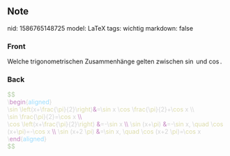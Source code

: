 ## Note
nid: 1586765148725
model: LaTeX
tags: wichtig
markdown: false

### Front
Welche trigonometrischen Zusammenhänge gelten zwischen $\sin$ und $\cos$.

### Back
<div><div><span style="color: #b5cea8;">$$</span></div><div><span style="color: #d4d4d4;">\</span><span style="color: #c586c0;">begin</span><span style="color: #d4d4d4;">{</span><span style="color: #9cdcfe;">aligned</span><span style="color: #d4d4d4;">} </span></div><div><span style="color: #d4d4d4;">\</span><span style="color: #dcdcaa;">sin</span><span style="color: #d4d4d4;"> \</span><span style="color: #dcdcaa;">left</span><span style="color: #d4d4d4;">(x+\</span><span style="color: #dcdcaa;">frac</span><span style="color: #d4d4d4;">{\</span><span style="color: #dcdcaa;">pi</span><span style="color: #d4d4d4;">}{2}\</span><span style="color: #dcdcaa;">right</span><span style="color: #d4d4d4;">)</span><span style="color: #c586c0;">&</span><span style="color: #d4d4d4;">=\</span><span style="color: #dcdcaa;">sin</span><span style="color: #d4d4d4;"> x \</span><span style="color: #dcdcaa;">cos</span><span style="color: #d4d4d4;"> \</span><span style="color: #dcdcaa;">frac</span><span style="color: #d4d4d4;">{\</span><span style="color: #dcdcaa;">pi</span><span style="color: #d4d4d4;">}{2}+\</span><span style="color: #dcdcaa;">cos</span><span style="color: #d4d4d4;"> x \\</span></div><div><span style="color: #d4d4d4;">\</span><span style="color: #dcdcaa;">sin</span><span style="color: #d4d4d4;"> \</span><span style="color: #dcdcaa;">frac</span><span style="color: #d4d4d4;">{\</span><span style="color: #dcdcaa;">pi</span><span style="color: #d4d4d4;">}{2}=\</span><span style="color: #dcdcaa;">cos</span><span style="color: #d4d4d4;"> x </span><span style="color: #c586c0;">\\</span></div><div><span style="color: #d4d4d4;">\</span><span style="color: #dcdcaa;">cos</span><span style="color: #d4d4d4;"> \</span><span style="color: #dcdcaa;">left</span><span style="color: #d4d4d4;">(x+\</span><span style="color: #dcdcaa;">frac</span><span style="color: #d4d4d4;">{\</span><span style="color: #dcdcaa;">pi</span><span style="color: #d4d4d4;">}{2}\</span><span style="color: #dcdcaa;">right</span><span style="color: #d4d4d4;">) </span><span style="color: #c586c0;">&</span><span style="color: #d4d4d4;">=-\</span><span style="color: #dcdcaa;">sin</span><span style="color: #d4d4d4;"> x </span><span style="color: #c586c0;">\\</span><span style="color: #d4d4d4;"> \</span><span style="color: #dcdcaa;">sin</span><span style="color: #d4d4d4;"> (x+\</span><span style="color: #dcdcaa;">pi</span><span style="color: #d4d4d4;">) </span><span style="color: #c586c0;">&</span><span style="color: #d4d4d4;">=-\</span><span style="color: #dcdcaa;">sin</span><span style="color: #d4d4d4;"> x, \</span><span style="color: #dcdcaa;">quad</span><span style="color: #d4d4d4;"> \</span><span style="color: #dcdcaa;">cos</span><span style="color: #d4d4d4;"> (x+\</span><span style="color: #dcdcaa;">pi</span><span style="color: #d4d4d4;">)=-\</span><span style="color: #dcdcaa;">cos</span><span style="color: #d4d4d4;"> x </span><span style="color: #c586c0;">\\</span><span style="color: #d4d4d4;"> \</span><span style="color: #dcdcaa;">sin</span><span style="color: #d4d4d4;"> (x+2 \</span><span style="color: #dcdcaa;">pi</span><span style="color: #d4d4d4;">) </span><span style="color: #c586c0;">&</span><span style="color: #d4d4d4;">=\</span><span style="color: #dcdcaa;">sin</span><span style="color: #d4d4d4;"> x, \</span><span style="color: #dcdcaa;">quad</span><span style="color: #d4d4d4;"> \</span><span style="color: #dcdcaa;">cos</span><span style="color: #d4d4d4;"> (x+2 \</span><span style="color: #dcdcaa;">pi</span><span style="color: #d4d4d4;">)=\</span><span style="color: #dcdcaa;">cos</span><span style="color: #d4d4d4;"> x </span></div><div><span style="color: #d4d4d4;">\</span><span style="color: #c586c0;">end</span><span style="color: #d4d4d4;">{</span><span style="color: #9cdcfe;">aligned</span><span style="color: #d4d4d4;">}</span></div><div><span style="color: #b5cea8;">$$</span></div></div>
